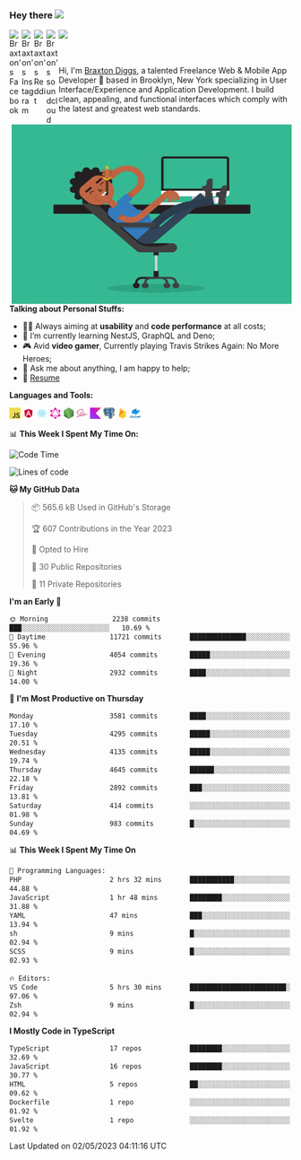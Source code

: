 ### Hey there <img src="https://media.giphy.com/media/hvRJCLFzcasrR4ia7z/giphy.gif" width="25">
<a href="https://www.facebook.com/BiggDiggz">
  <img align="left" alt="Braxton's Facebook" width="22px" src="https://cdn.jsdelivr.net/npm/simple-icons@v3/icons/facebook.svg" />
</a>
<a href="http://instagram.com/biggdiggz">
  <img align="left" alt="Braxton's Instagram" width="22px" src="https://cdn.jsdelivr.net/npm/simple-icons@v3/icons/instagram.svg" />
</a>
<a href="https://reddit.com/user/BiggDiggz/">
  <img align="left" alt="Braxton's Reddit" width="22px" src="https://cdn.jsdelivr.net/npm/simple-icons@v3/icons/reddit.svg" />
</a>
<a href="https://soundcloud.com/braxton-diggs">
  <img align="left" alt="Braxton's soundcloud" width="22px" src="https://cdn.jsdelivr.net/npm/simple-icons@v3/icons/soundcloud.svg" />
</a>

![](https://visitor-badge.glitch.me/badge?page_id=braxtondiggs.braxtondiggs)

<br />

Hi, I'm [Braxton Diggs](https://braxtondiggs.com/), a talented Freelance Web & Mobile App Developer 🚀 based in Brooklyn, New York specializing in User Interface/Experience and Application Development. I build clean, appealing, and functional interfaces which comply with the latest and greatest web standards.

  <img align="right" alt="GIF" src="https://github.com/braxtondiggs/braxtondiggs/blob/master/coder.gif?raw=true" width="500" height="320" />
  
**Talking about Personal Stuffs:**

- 🧑‍💻 Always aiming at **usability** and **code performance** at all costs;
- 🌱 I’m currently learning NestJS, GraphQL and Deno;
- 🎮 Avid **video gamer**, Currently playing Travis Strikes Again: No More Heroes;
- 💬 Ask me about anything, I am happy to help;
- 📝 [Resume](https://braxtondiggs.com/assets/resume/braxton-diggs.pdf)

**Languages and Tools:**  

<code><img height="20" src="https://raw.githubusercontent.com/github/explore/80688e429a7d4ef2fca1e82350fe8e3517d3494d/topics/javascript/javascript.png"></code>
<code><img height="20" src="https://raw.githubusercontent.com/github/explore/80688e429a7d4ef2fca1e82350fe8e3517d3494d/topics/angular/angular.png"></code>
<code><img height="20" src="https://raw.githubusercontent.com/github/explore/80688e429a7d4ef2fca1e82350fe8e3517d3494d/topics/react/react.png"></code>
<code><img height="20" src="https://raw.githubusercontent.com/github/explore/5c058a388828bb5fde0bcafd4bc867b5bb3f26f3/topics/graphql/graphql.png"></code>
<code><img height="20" src="https://raw.githubusercontent.com/github/explore/80688e429a7d4ef2fca1e82350fe8e3517d3494d/topics/nodejs/nodejs.png"></code>
<code><img height="20" src="https://raw.githubusercontent.com/github/explore/80688e429a7d4ef2fca1e82350fe8e3517d3494d/topics/sass/sass.png"></code>
<code><img height="20" src="https://raw.githubusercontent.com/github/explore/80688e429a7d4ef2fca1e82350fe8e3517d3494d/topics/kotlin/kotlin.png"></code>
<code><img height="20" src="https://raw.githubusercontent.com/github/explore/80688e429a7d4ef2fca1e82350fe8e3517d3494d/topics/postgresql/postgresql.png"></code>
<code><img height="20" src="https://raw.githubusercontent.com/github/explore/80688e429a7d4ef2fca1e82350fe8e3517d3494d/topics/firebase/firebase.png"></code>
<code><img height="20" src="https://raw.githubusercontent.com/github/explore/80688e429a7d4ef2fca1e82350fe8e3517d3494d/topics/docker/docker.png"></code>

📊 **This Week I Spent My Time On:**
<!--START_SECTION:waka-->
![Code Time](http://img.shields.io/badge/Code%20Time-5%2C355%20hrs%2036%20mins-blue)

![Lines of code](https://img.shields.io/badge/From%20Hello%20World%20I%27ve%20Written-38.0%20million%20lines%20of%20code-blue)

**🐱 My GitHub Data** 

> 📦 565.6 kB Used in GitHub's Storage 
 > 
> 🏆 607 Contributions in the Year 2023
 > 
> 💼 Opted to Hire
 > 
> 📜 30 Public Repositories 
 > 
> 🔑 11 Private Repositories 
 > 
**I'm an Early 🐤** 

```text
🌞 Morning                2238 commits        ███░░░░░░░░░░░░░░░░░░░░░░   10.69 % 
🌆 Daytime                11721 commits       ██████████████░░░░░░░░░░░   55.96 % 
🌃 Evening                4054 commits        █████░░░░░░░░░░░░░░░░░░░░   19.36 % 
🌙 Night                  2932 commits        ████░░░░░░░░░░░░░░░░░░░░░   14.00 % 
```
📅 **I'm Most Productive on Thursday** 

```text
Monday                   3581 commits        ████░░░░░░░░░░░░░░░░░░░░░   17.10 % 
Tuesday                  4295 commits        █████░░░░░░░░░░░░░░░░░░░░   20.51 % 
Wednesday                4135 commits        █████░░░░░░░░░░░░░░░░░░░░   19.74 % 
Thursday                 4645 commits        ██████░░░░░░░░░░░░░░░░░░░   22.18 % 
Friday                   2892 commits        ███░░░░░░░░░░░░░░░░░░░░░░   13.81 % 
Saturday                 414 commits         ░░░░░░░░░░░░░░░░░░░░░░░░░   01.98 % 
Sunday                   983 commits         █░░░░░░░░░░░░░░░░░░░░░░░░   04.69 % 
```


📊 **This Week I Spent My Time On** 

```text
💬 Programming Languages: 
PHP                      2 hrs 32 mins       ███████████░░░░░░░░░░░░░░   44.88 % 
JavaScript               1 hr 48 mins        ████████░░░░░░░░░░░░░░░░░   31.88 % 
YAML                     47 mins             ███░░░░░░░░░░░░░░░░░░░░░░   13.94 % 
sh                       9 mins              █░░░░░░░░░░░░░░░░░░░░░░░░   02.94 % 
SCSS                     9 mins              █░░░░░░░░░░░░░░░░░░░░░░░░   02.93 % 

🔥 Editors: 
VS Code                  5 hrs 30 mins       ████████████████████████░   97.06 % 
Zsh                      9 mins              █░░░░░░░░░░░░░░░░░░░░░░░░   02.94 % 
```

**I Mostly Code in TypeScript** 

```text
TypeScript               17 repos            ████████░░░░░░░░░░░░░░░░░   32.69 % 
JavaScript               16 repos            ████████░░░░░░░░░░░░░░░░░   30.77 % 
HTML                     5 repos             ██░░░░░░░░░░░░░░░░░░░░░░░   09.62 % 
Dockerfile               1 repo              ░░░░░░░░░░░░░░░░░░░░░░░░░   01.92 % 
Svelte                   1 repo              ░░░░░░░░░░░░░░░░░░░░░░░░░   01.92 % 
```




 Last Updated on 02/05/2023 04:11:16 UTC
<!--END_SECTION:waka-->
